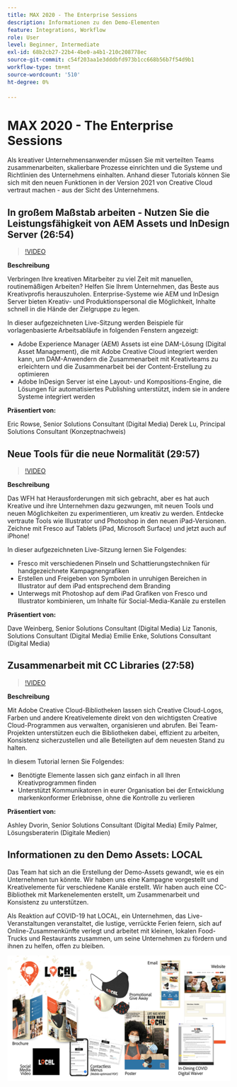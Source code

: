```yaml
---
title: MAX 2020 - The Enterprise Sessions
description: Informationen zu den Demo-Elementen
feature: Integrations, Workflow
role: User
level: Beginner, Intermediate
exl-id: 68b2cb27-22b4-4be0-a4b1-210c208778ec
source-git-commit: c54f203aa1e3dddbfd973b1cc668b56b7f54d9b1
workflow-type: tm+mt
source-wordcount: '510'
ht-degree: 0%

---
```


# MAX 2020 - The Enterprise Sessions

Als kreativer Unternehmensanwender müssen Sie mit verteilten Teams zusammenarbeiten, skalierbare Prozesse einrichten und die Systeme und Richtlinien des Unternehmens einhalten. Anhand dieser Tutorials können Sie sich mit den neuen Funktionen in der Version 2021 von Creative Cloud vertraut machen - aus der Sicht des Unternehmens.

## In großem Maßstab arbeiten - Nutzen Sie die Leistungsfähigkeit von AEM Assets und InDesign Server (26:54)

>[!VIDEO](https://video.tv.adobe.com/v/327112?hidetitle=true)

**Beschreibung**

Verbringen Ihre kreativen Mitarbeiter zu viel Zeit mit manuellen, routinemäßigen Arbeiten? Helfen Sie Ihrem Unternehmen, das Beste aus Kreativprofis herauszuholen. Enterprise-Systeme wie AEM und InDesign Server bieten Kreativ- und Produktionspersonal die Möglichkeit, Inhalte schnell in die Hände der Zielgruppe zu legen.

In dieser aufgezeichneten Live-Sitzung werden Beispiele für vorlagenbasierte Arbeitsabläufe in folgenden Fenstern angezeigt:
* Adobe Experience Manager (AEM) Assets ist eine DAM-Lösung (Digital Asset Management), die mit Adobe Creative Cloud integriert werden kann, um DAM-Anwendern die Zusammenarbeit mit Kreativteams zu erleichtern und die Zusammenarbeit bei der Content-Erstellung zu optimieren
* Adobe InDesign Server ist eine Layout- und Kompositions-Engine, die Lösungen für automatisiertes Publishing unterstützt, indem sie in andere Systeme integriert werden

**Präsentiert von:**

Eric Rowse, Senior Solutions Consultant (Digital Media)
Derek Lu, Principal Solutions Consultant (Konzeptnachweis)

## Neue Tools für die neue Normalität (29:57)

>[!VIDEO](https://video.tv.adobe.com/v/328232?hidetitle=true)

**Beschreibung**

Das WFH hat Herausforderungen mit sich gebracht, aber es hat auch Kreative und ihre Unternehmen dazu gezwungen, mit neuen Tools und neuen Möglichkeiten zu experimentieren, um kreativ zu werden. Entdecke vertraute Tools wie Illustrator und Photoshop in den neuen iPad-Versionen. Zeichne mit Fresco auf Tablets (iPad, Microsoft Surface) und jetzt auch auf iPhone!

In dieser aufgezeichneten Live-Sitzung lernen Sie Folgendes:
* Fresco mit verschiedenen Pinseln und Schattierungstechniken für handgezeichnete Kampagnengrafiken
* Erstellen und Freigeben von Symbolen in unruhigen Bereichen in Illustrator auf dem iPad entsprechend dem Branding
* Unterwegs mit Photoshop auf dem iPad Grafiken von Fresco und Illustrator kombinieren, um Inhalte für Social-Media-Kanäle zu erstellen

**Präsentiert von:**

Dave Weinberg, Senior Solutions Consultant (Digital Media)
Liz Tanonis, Solutions Consultant (Digital Media)
Emilie Enke, Solutions Consultant (Digital Media)

## Zusammenarbeit mit CC Libraries (27:58)

>[!VIDEO](https://video.tv.adobe.com/v/328199?hidetitle=true)

**Beschreibung**

Mit Adobe Creative Cloud-Bibliotheken lassen sich Creative Cloud-Logos, Farben und andere Kreativelemente direkt von den wichtigsten Creative Cloud-Programmen aus verwalten, organisieren und abrufen. Bei Team-Projekten unterstützen euch die Bibliotheken dabei, effizient zu arbeiten, Konsistenz sicherzustellen und alle Beteiligten auf dem neuesten Stand zu halten.

In diesem Tutorial lernen Sie Folgendes:
* Benötigte Elemente lassen sich ganz einfach in all Ihren Kreativprogrammen finden
* Unterstützt Kommunikatoren in eurer Organisation bei der Entwicklung markenkonformer Erlebnisse, ohne die Kontrolle zu verlieren

**Präsentiert von:**

Ashley Dvorin, Senior Solutions Consultant (Digital Media)
Emily Palmer, Lösungsberaterin (Digitale Medien)

## Informationen zu den Demo Assets: LOCAL

Das Team hat sich an die Erstellung der Demo-Assets gewandt, wie es ein Unternehmen tun könnte. Wir haben uns eine Kampagne vorgestellt und Kreativelemente für verschiedene Kanäle erstellt. Wir haben auch eine CC-Bibliothek mit Markenelementen erstellt, um Zusammenarbeit und Konsistenz zu unterstützen.

Als Reaktion auf COVID-19 hat LOCAL, ein Unternehmen, das Live-Veranstaltungen veranstaltet, die lustige, verrückte Ferien feiern, sich auf Online-Zusammenkünfte verlegt und arbeitet mit kleinen, lokalen Food-Trucks und Restaurants zusammen, um seine Unternehmen zu fördern und ihnen zu helfen, offen zu bleiben.

![LOKALE Demo-Assets](../assets/demo_local_assets-WIP-v1.jpg)
